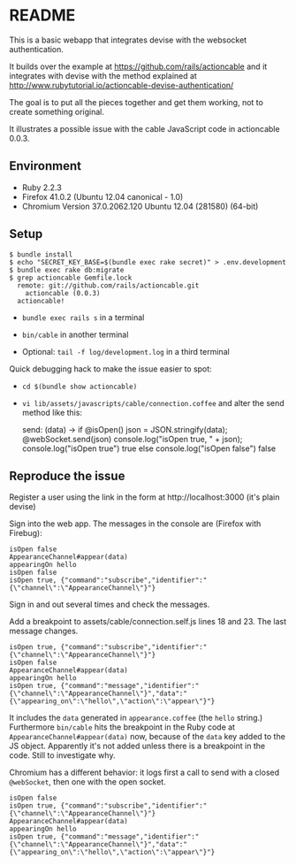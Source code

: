 # README #

This is a basic webapp that integrates devise with the websocket authentication.

It builds over the example at https://github.com/rails/actioncable
and it integrates with devise with the method explained at http://www.rubytutorial.io/actioncable-devise-authentication/

The goal is to put all the pieces together and get them working, not to create something original.

It illustrates a possible issue with the cable JavaScript code in actioncable 0.0.3.

## Environment ##

* Ruby 2.2.3
* Firefox 41.0.2 (Ubuntu 12.04 canonical - 1.0)
* Chromium Version 37.0.2062.120 Ubuntu 12.04 (281580) (64-bit)

## Setup ##

    $ bundle install
    $ echo "SECRET_KEY_BASE=$(bundle exec rake secret)" > .env.development
    $ bundle exec rake db:migrate
    $ grep actioncable Gemfile.lock
      remote: git://github.com/rails/actioncable.git
        actioncable (0.0.3)
      actioncable!

* ```bundle exec rails s``` in a terminal

* ```bin/cable``` in another terminal

* Optional: ```tail -f log/development.log``` in a third terminal

Quick debugging hack to make the issue easier to spot:

* ```cd $(bundle show actioncable)```

* ```vi lib/assets/javascripts/cable/connection.coffee``` and alter the send method like this:

    send: (data) ->
      if @isOpen()
        json = JSON.stringify(data);
        @webSocket.send(json)
        console.log("isOpen true, " + json);
        console.log("isOpen true")
        true
      else
        console.log("isOpen false")
        false

## Reproduce the issue ##

Register a user using the link in the form at http://localhost:3000 (it's plain devise)

Sign into the web app. The messages in the console are (Firefox with Firebug):

    isOpen false
    AppearanceChannel#appear(data)
    appearingOn hello
    isOpen false
    isOpen true, {"command":"subscribe","identifier":"{\"channel\":\"AppearanceChannel\"}"}

Sign in and out several times and check the messages.

Add a breakpoint to assets/cable/connection.self.js lines 18 and 23. The last message changes.

    isOpen true, {"command":"subscribe","identifier":"{\"channel\":\"AppearanceChannel\"}"}
    isOpen false
    AppearanceChannel#appear(data)
    appearingOn hello
    isOpen true, {"command":"message","identifier":"{\"channel\":\"AppearanceChannel\"}","data":"{\"appearing_on\":\"hello\",\"action\":\"appear\"}"}

It includes the ```data``` generated in ```appearance.coffee``` (the ```hello``` string.)
Furthermore ```bin/cable``` hits the breakpoint in the Ruby code at ```AppearanceChannel#appear(data)``` now,
because of the ```data``` key added to the JS object.
Apparently it's not added unless there is a breakpoint in the code. Still to investigate why.

Chromium has a different behavior: it logs first a call to send with a
closed ```@webSocket```, then one with the open socket.

    isOpen false
    isOpen true, {"command":"subscribe","identifier":"{\"channel\":\"AppearanceChannel\"}"}
    AppearanceChannel#appear(data)
    appearingOn hello
    isOpen true, {"command":"message","identifier":"{\"channel\":\"AppearanceChannel\"}","data":"{\"appearing_on\":\"hello\",\"action\":\"appear\"}"}
